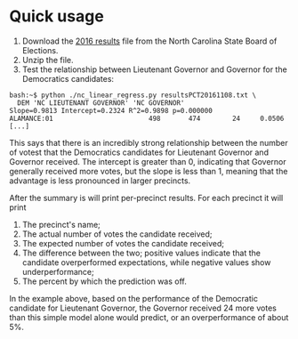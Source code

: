 Quick usage
===========
1. Download the [2016
   results](http://er.ncsbe.gov/downloads.html?election_dt=11/08/2016) file
   from the North Carolina State Board of Elections.
2. Unzip the file.
3. Test the relationship between Lieutenant Governor and Governor for the
   Democratics candidates:

```
bash:~$ python ./nc_linear_regress.py resultsPCT20161108.txt \
  DEM 'NC LIEUTENANT GOVERNOR' 'NC GOVERNOR'
Slope=0.9813 Intercept=0.2324 R^2=0.9898 p=0.000000
ALAMANCE:01                        498       474        24     0.0506
[...]
```

This says that there is an incredibly strong relationship between the number of
votest that the Democratics candidates for Lieutenant Governor and Governor
received. The intercept is greater than 0, indicating that Governor generally
received more votes, but the slope is less than 1, meaning that the advantage is
less pronounced in larger precincts.

After the summary is will print per-precinct results. For each precinct it will
print

1. The precinct's name;
2. The actual number of votes the candidate received;
3. The expected number of votes the candidate received;
4. The difference between the two; positive values indicate that the candidate
   overperformed expectations, while negative values show underperformance;
5. The percent by which the prediction was off.

In the example above, based on the performance of the Democratic candidate
for Lieutenant Governor, the Governor received 24 more votes than this simple
model alone would predict, or an overperformance of about 5%.
